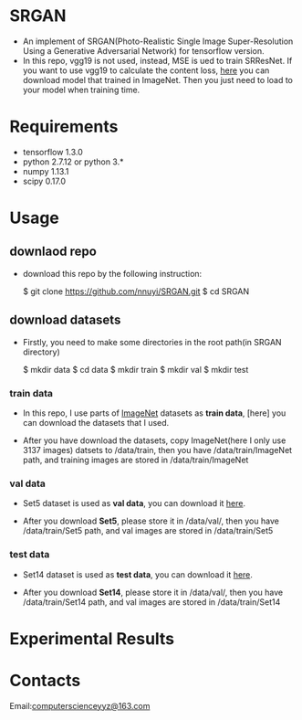 # SRGAN
  - An implement of SRGAN(Photo-Realistic Single Image Super-Resolution Using a Generative Adversarial Network) for tensorflow version.
  - In this repo, vgg19 is not used, instead, MSE is ued to train SRResNet. If you want to use vgg19 to calculate the content loss, [here]() you can download model that trained in ImageNet. Then you just need to load to your model when training time.

# Requirements
  - tensorflow 1.3.0
  - python 2.7.12 or python 3.*
  - numpy 1.13.1
  - scipy 0.17.0
  
# Usage
  ## downlaod repo
  - download this repo by the following instruction:
  
      $ git clone https://github.com/nnuyi/SRGAN.git
      $ cd SRGAN
      
  ## download datasets
  - Firstly, you need to make some directories in the root path(in SRGAN directory)
  
      $ mkdir data
      $ cd data
      $ mkdir train
      $ mkdir val
      $ mkdir test   
      
  ### train data
  - In this repo, I use parts of [ImageNet]() datasets as **train data**, [here] you can download the datasets that I used. 
  
  - After you have download the datasets, copy ImageNet(here I only use 3137 images) datsets to /data/train, then you have /data/train/ImageNet path, and training images are stored in /data/train/ImageNet
  
  ### val data
  - Set5 dataset is used as **val data**, you can download it [here]().
  
  - After you download **Set5**, please store it in /data/val/, then you have /data/train/Set5 path, and val images are stored in /data/train/Set5
  
  ### test data
  - Set14 dataset is used as **test data**, you can download it [here]().
  
  - After you download **Set14**, please store it in /data/val/, then you have /data/train/Set14 path, and val images are stored in /data/train/Set14
  
# Experimental Results

# Contacts
  Email:computerscienceyyz@163.com
